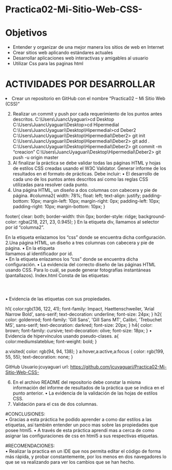 # Practica02-Mi-Sitio-Web-CSS-
<h1>Objetivos</h1>

<ul>
  <li> Entender y organizar de una mejor manera los sitios de web en Internet</li>
  <li> Crear sitios web aplicando estándares actuales </li>
  <li> Desarrollar aplicaciones web interactivas y amigables al usuario</li>
  <li> Utilizar Css para las paginas html</li>
</ul>

<h1>ACTIVIDADES POR DESARROLLAR</h1>
<li> Crear un repositorio en GitHub con el nombre “Practica02 – Mi Sitio Web (CSS)” </li>


2.	Realizar un commit y push por cada requerimiento de los puntos antes descritos. 
C:\Users\JuancUyaguari>cd Desktop                                                                                                                                                                                                                                                                                                                                                                                                 C:\Users\JuancUyaguari\Desktop>cd Hipermedial                                                                                                                                                                                                                                                                                                                                                                                     C:\Users\JuancUyaguari\Desktop\Hipermedial>cd Deber2                                                                                                                                                                                                                                                                                                                                                                              C:\Users\JuancUyaguari\Desktop\Hipermedial\Deber2> git init
C:\Users\JuancUyaguari\Desktop\Hipermedial\Deber2> git add .
C:\Users\JuancUyaguari\Desktop\Hipermedial\Deber2> git commit -m “creacion”
C:\Users\JuancUyaguari\Desktop\Hipermedial\Deber2> git push -u origin master
3.	Al finalizar la práctica se debe validar todas las páginas HTML y hojas de estilos CSS creadas usando el W3C Validator. 
Generar informe de los resultados en el formato de prácticas. Debe incluir: 
•	El desarrollo de cada uno de los puntos antes descritos así como las reglas CSS utilizadas para resolver cada punto.  
1.	Una página HTML, un diseño a dos columnas con cabecera y pie de página.
#columna2{
    width: 78%;
    float: left;
    text-align: justify;
    padding-bottom: 10px;
    margin-left: 10px;
    margin-right: 0px;
    padding-left: 10px;
    padding-right: 10px;
    margin-bottom: 10px;
}

footer{
    clear: both;
    border-width: thin 0px;
    border-style: ridge;
    background-color: rgba(218, 221, 23, 0.945);
}
En la etiqueta div, llamamos al selector por id “columna2”.
<div id=columna2>
En la etiqueta <head> enlazamos los “css” donde se encuentra dicha configuración.
<head>
    <meta charset="utf-8" />
    <meta name="keywords" content="Pacari" />
    <title>Pacari Chocolate</title>
    <link href="css/reglas.css" rel="stylesheet" type="text/css"/>
    <link href="css/2columnas.css" rel="stylesheet" type="text/css"/>
</head>
2.Una página HTML, un diseño a tres columnas con cabecera y pie de página.
•	En la etiqueta <section> llamamos al identificador por id.
                <section class="seccion1">      <section class="seccion2">
•	En la etiqueta <head> enlazamos los “css” donde se encuentra dicha configuración.
               <link href="css/reglas.css" rel="stylesheet" type="text/css"/>
               <link href="css/2columnas.css" rel="stylesheet" type="text/css"/>
               <link href="css/3columnas.css" rel="stylesheet" type="text/css"/>
•	La evidencia del correcto diseño de las páginas HTML usando CSS. Para lo cuál, se puede generar fotografías instantáneas (pantallazos).  
Index.html
Consta de las etiquetas:
<head> </head>
<body></body>
<header> </header>
<nav> </nav>
<div> </div>
<section> </section>
<article> </article>
<aside> </aside>
•	Evidencia de las etiquetas con sus propiedades.

h1{
color:rgb(136, 122, 41); 
font-family: Impact, Haettenschweiler, 'Arial Narrow Bold', sans-serif;
text-decoration: underline;
font-size: 24px;
}
h2{
    color: goldenrod; 
    font-family: 'Gill Sans', 'Gill Sans MT', Calibri, 'Trebuchet MS', sans-serif;
    text-decoration: darkred;
    font-size: 20px;
}
h4{
    color: brown;
    font-family: cursive;
    text-decoration: olive;
    font-size: 18px;
}
•	Evidencia de hipervínculos usando pseudo-clases. 
a{
    color:mediumslateblue;
    font-weight: bold;
}

a:visited{
    color: rgb(94, 94, 138);
}
a:hover,a:active,a:focus {
  color: rgb(199, 55, 55);
  text-decoration: none;
}

GitHub
Usuario:jcuyaguari
url: https://github.com/jcuyaguari/Practica02-Mi-Sitio-Web-CSS-

6. En el archivo README del repositorio debe constar la misma información del informe de resultados de la práctica que se indica en el punto anterior. 
•	La evidencia de la validación de las hojas de estilos CSS. 
1.	Validación para el css de dos columnas.

#CONCLUSIONES:  
•	Gracias a esta práctica he podido aprender a como dar estilos a las etiquetas, así también entender un poco mas sobre las propiedades que posee html5.
•	A través de esta práctica aprendí mas a cerca de como asignar las configuraciones de css en html5 a sus respectivas etiquetas.

#RECOMENDACIONES:  
•	Realizar la practica en un IDE que nos permita editar el código de forma más rápida, y probar constantemente, por los menos en dos navegadores lo que se va realizando para ver los cambios que se han hecho. 






















